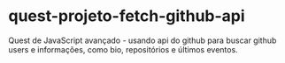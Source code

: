 # quest-projeto-fetch-github-api
Quest de JavaScript avançado - usando api do github para buscar github users e informações, como bio, repositórios e últimos eventos.
